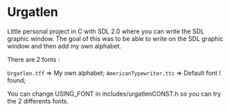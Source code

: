 # Urgatlen

 Little personal project in C with SDL 2.0 where you can write the SDL graphic window.
 The goal of this was to be able to write on the SDL graphic window and then add my own alphabet.
 
 
 There are 2 fonts :
 
 ` Urgatlen.tff ` => My own alphabet;
 ` AmericanTypewriter.ttc ` => Default font I found;
 
 You can change USING_FONT in includes/urgatlenCONST.h so you can try the 2 differents fonts.
 
